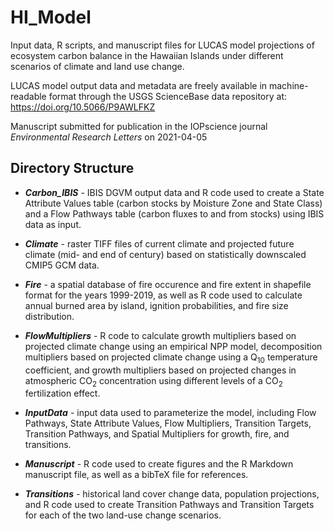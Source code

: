 # HI_Model

Input data, R scripts, and manuscript files for LUCAS model projections of ecosystem carbon balance in the Hawaiian Islands under different scenarios of climate and land use change. 

LUCAS model output data and metadata are freely available in machine-readable format through the USGS ScienceBase data repository at: https://doi.org/10.5066/P9AWLFKZ

Manuscript submitted for publication in the IOPscience journal *Environmental Research Letters* on 2021-04-05  

## Directory Structure

* ___Carbon_IBIS___ - IBIS DGVM output data and R code used to create a State Attribute Values table (carbon stocks by Moisture Zone and State Class) and a Flow Pathways table (carbon fluxes to and from stocks) using IBIS data as input. 

* ___Climate___ - raster TIFF files of current climate and projected future climate (mid- and end of century) based on statistically downscaled CMIP5 GCM data. 

* ___Fire___ - a spatial database of fire occurence and fire extent in shapefile format for the years 1999-2019, as well as R code used to calculate annual burned area by island, ignition probabilities, and fire size distribution. 

* ___FlowMultipliers___ - R code to calculate growth multipliers based on projected climate change using an empirical NPP model, decomposition multipliers based on projected climate change using a Q<sub>10</sub> temperature coefficient, and growth multipliers based on projected changes in atmospheric CO<sub>2</sub> concentration using different levels of a CO<sub>2</sub> fertilization effect. 

* ___InputData___ - input data used to parameterize the model, including Flow Pathways, State Attribute Values, Flow Multipliers, Transition Targets, Transition Pathways, and Spatial Multipliers for growth, fire, and transitions. 

* ___Manuscript___ - R code used to create figures and the R Markdown manuscript file, as well as a bibTeX file for references. 

* ___Transitions___ - historical land cover change data, population projections, and R code used to create Transition Pathways and Transition Targets for each of the two land-use change scenarios. 


